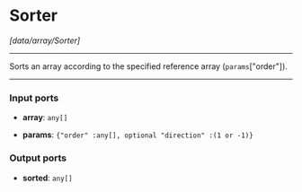 # Sorter

_[data/array/Sorter]_

---

Sorts an array according to the specified reference array (`params`["order"]).<br>

---

### Input ports

* __array__: ` any[] `


* __params__: ` {"order" :any[], optional "direction" :(1 or -1)} `

### Output ports

* __sorted__: ` any[] `

